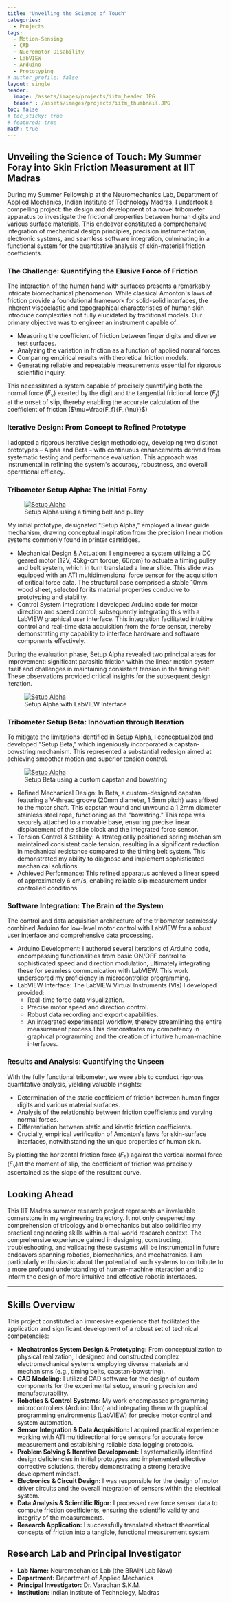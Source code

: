 ```yaml
---
title: "Unveiling the Science of Touch"
categories:
  - Projects
tags:
  - Motion-Sensing
  - CAD
  - Nueromotor-Disability
  - LabVIEW
  - Arduino
  - Prototyping
# author_profile: false
layout: single
header:
  image: /assets/images/projects/iitm_header.JPG
  teaser : /assets/images/projects/iitm_thumbnail.JPG
toc: false
# toc_sticky: true
# featured: true
math: true
---
```


## Unveiling the Science of Touch: My Summer Foray into Skin Friction Measurement at IIT Madras
During my Summer Fellowship at the Neuromechanics Lab, Department of Applied Mechanics, Indian Institute of Technology Madras, I undertook a compelling project: the design and development of a novel tribometer apparatus to investigate the frictional properties between human digits and various surface materials. This endeavor constituted a comprehensive integration of mechanical design principles, precision instrumentation, electronic systems, and seamless software integration, culminating in a functional system for the quantitative analysis of skin-material friction coefficients.

### The Challenge: Quantifying the Elusive Force of Friction
The interaction of the human hand with surfaces presents a remarkably intricate biomechanical phenomenon. While classical Amonton's laws of friction provide a foundational framework for solid-solid interfaces, the inherent viscoelastic and topographical characteristics of human skin introduce complexities not fully elucidated by traditional models. Our primary objective was to engineer an instrument capable of:

- Measuring the coefficient of friction between finger digits and diverse test surfaces.
- Analyzing the variation in friction as a function of applied normal forces.
- Comparing empirical results with theoretical friction models.
- Generating reliable and repeatable measurements essential for rigorous scientific inquiry.

This necessitated a system capable of precisely quantifying both the normal force ($F_{\nu}$) exerted by the digit and the tangential frictional force ($F_f$) at the onset of slip, thereby enabling the accurate calculation of the coefficient of friction ($\mu=\frac{F_f}{F_{\nu}}$) 


### Iterative Design: From Concept to Refined Prototype
I adopted a rigorous iterative design methodology, developing two distinct prototypes – Alpha and Beta – with continuous enhancements derived from systematic testing and performance evaluation. This approach was instrumental in refining the system's accuracy, robustness, and overall operational efficacy.

### Tribometer Setup Alpha: The Initial Foray
<figure class="m-figure center">
  <a href="/assets/images/projects/iitm_friction_measurement_alpha.JPG" class="popup">
    <img src="/assets/images/projects/iitm_friction_measurement_alpha.JPG" alt="Setup Alpha" />
  </a>
  <figcaption>Setup Alpha using a timing belt and pulley</figcaption>
</figure>
My initial prototype, designated "Setup Alpha," employed a linear guide mechanism, drawing conceptual inspiration from the precision linear motion systems commonly found in printer cartridges.

- Mechanical Design & Actuation: I engineered a system utilizing a DC geared motor (12V, 45kg-cm torque, 60rpm) to actuate a timing pulley and belt system, which in turn translated a linear slide. This slide was equipped with an ATI multidimensional force sensor for the acquisition of critical force data. The structural base comprised a stable 10mm wood sheet, selected for its material properties conducive to prototyping and stability.
- Control System Integration: I developed Arduino code for motor direction and speed control, subsequently integrating this with a LabVIEW graphical user interface. This integration facilitated intuitive control and real-time data acquisition from the force sensor, thereby demonstrating my capability to interface hardware and software components effectively.

During the evaluation phase, Setup Alpha revealed two principal areas for improvement: significant parasitic friction within the linear motion system itself and challenges in maintaining consistent tension in the timing belt. These observations provided critical insights for the subsequent design iteration.

<figure class="m-figure center">
  <a href="/assets/images/projects/iitm_friction_measurement_timingbelt_setup2.JPG" class="popup">
    <img src="/assets/images/projects/iitm_friction_measurement_timingbelt_setup2.JPG" alt="Setup Alpha" />
  </a>
  <figcaption>Setup Alpha with LabVIEW Interface</figcaption>
</figure>

### Tribometer Setup Beta: Innovation through Iteration
To mitigate the limitations identified in Setup Alpha, I conceptualized and developed "Setup Beta," which ingeniously incorporated a capstan-bowstring mechanism. This represented a substantial redesign aimed at achieving smoother motion and superior tension control.
<figure class="m-figure center">
  <a href="/assets/images/projects/iitm_capstonsetup_process.jpg" class="popup">
    <img src="/assets/images/projects/iitm_capstonsetup_process.jpg" alt="Setup Alpha" />
  </a>
  <figcaption>Setup Beta using a custom capstan and bowstring</figcaption>
</figure>

- Refined Mechanical Design: In Beta, a custom-designed capstan featuring a V-thread groove (20mm diameter, 1.5mm pitch) was affixed to the motor shaft. This capstan wound and unwound a 1.2mm diameter stainless steel rope, functioning as the "bowstring." This rope was securely attached to a movable base, ensuring precise linear displacement of the slide block and the integrated force sensor.
- Tension Control & Stability: A strategically positioned spring mechanism maintained consistent cable tension, resulting in a significant reduction in mechanical resistance compared to the timing belt system. This demonstrated my ability to diagnose and implement sophisticated mechanical solutions.
- Achieved Performance: This refined apparatus achieved a linear speed of approximately 6 cm/s, enabling reliable slip measurement under controlled conditions.

### Software Integration: The Brain of the System
The control and data acquisition architecture of the tribometer seamlessly combined Arduino for low-level motor control with LabVIEW for a robust user interface and comprehensive data processing.
- Arduino Development: I authored several iterations of Arduino code, encompassing functionalities from basic ON/OFF control to sophisticated speed and direction modulation, ultimately integrating these for seamless communication with LabVIEW. This work underscored my proficiency in microcontroller programming.
- LabVIEW Interface: The LabVIEW Virtual Instruments (VIs) I developed provided:
  - Real-time force data visualization.
  - Precise motor speed and direction control.
  - Robust data recording and export capabilities.
  - An integrated experimental workflow, thereby streamlining the entire measurement process.This demonstrates my competency in graphical programming and the creation of intuitive human-machine interfaces.

### Results and Analysis: Quantifying the Unseen
With the fully functional tribometer, we were able to conduct rigorous quantitative analysis, yielding valuable insights:
- Determination of the static coefficient of friction between human finger digits and various material surfaces.
- Analysis of the relationship between friction coefficients and varying normal forces.
- Differentiation between static and kinetic friction coefficients.
- Crucially, empirical verification of Amonton's laws for skin-surface interfaces, notwithstanding the unique properties of human skin.

By plotting the horizontal friction force ($F_h$) against the vertical normal force ($F_{\nu}$)at the moment of slip, the coefficient of friction was precisely ascertained as the slope of the resultant curve.

## Looking Ahead
This IIT Madras summer research project represents an invaluable cornerstone in my engineering trajectory. It not only deepened my comprehension of tribology and biomechanics but also solidified my practical engineering skills within a real-world research context. The comprehensive experience gained in designing, constructing, troubleshooting, and validating these systems will be instrumental in future endeavors spanning robotics, biomechanics, and mechatronics. I am particularly enthusiastic about the potential of such systems to contribute to a more profound understanding of human-machine interaction and to inform the design of more intuitive and effective robotic interfaces.

---
## Skills Overview
This project constituted an immersive experience that facilitated the application and significant development of a robust set of technical competencies:
- **Mechatronics System Design & Prototyping:** From conceptualization to physical realization, I designed and constructed complex electromechanical systems employing diverse materials and mechanisms (e.g., timing belts, capstan-bowstring).
- **CAD Modeling:** I utilized CAD software for the design of custom components for the experimental setup, ensuring precision and manufacturability.
- **Robotics & Control Systems:** My work encompassed programming microcontrollers (Arduino Uno) and integrating them with graphical programming environments (LabVIEW) for precise motor control and system automation.
- **Sensor Integration & Data Acquisition:** I acquired practical experience working with ATI multidirectional force sensors for accurate force measurement and establishing reliable data logging protocols.
- **Problem Solving & Iterative Development:** I systematically identified design deficiencies in initial prototypes and implemented effective corrective solutions, thereby demonstrating a strong iterative development mindset.
- **Electronics & Circuit Design:** I was responsible for the design of motor driver circuits and the overall integration of sensors within the electrical system.
- **Data Analysis & Scientific Rigor:** I processed raw force sensor data to compute friction coefficients, ensuring the scientific validity and integrity of the measurements.
- **Research Application:** I successfully translated abstract theoretical concepts of friction into a tangible, functional measurement system.

## Research Lab and Principal Investigator
- **Lab Name:** Neuromechanics Lab (the BRAIN Lab Now)
- **Department:** Department of Applied Mechanics
- **Principal Investigator:** Dr. Varadhan S.K.M.
- **Institution:** Indian Institute of Technology, Madras